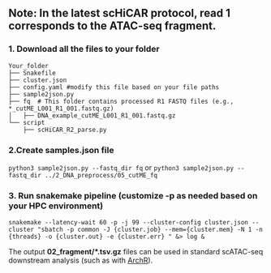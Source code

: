 ## Note: In the latest scHiCAR protocol, read 1 corresponds to the ATAC-seq fragment.
### 1. Download all the files to your folder
```
Your_folder
├── Snakefile
├── cluster.json
├── config.yaml #modify this file based on your file paths
├── sample2json.py
├── fq  # This folder contains processed R1 FASTQ files (e.g., *_cutME_L001_R1_001.fastq.gz)
│   ├── DNA_example_cutME_L001_R1_001.fastq.gz
└── script
    ├── scHiCAR_R2_parse.py
```

### 2.Create samples.json file

`python3 sample2json.py --fastq_dir fq` or `python3 sample2json.py --fastq_dir ../2_DNA_preprocess/05_cutME_fq`

### 3. Run snakemake pipeline (customize -p as needed based on your HPC environment)

`snakemake --latency-wait 60 -p -j 99 --cluster-config cluster.json --cluster "sbatch -p common -J {cluster.job} --mem={cluster.mem} -N 1 -n {threads} -o {cluster.out} -e {cluster.err} " &> log &`

The output **02_fragment/*.tsv.gz** files can be used in standard scATAC-seq downstream analysis (such as with [ArchR](https://www.archrproject.com/bookdown/creating-arrow-files.html)).
